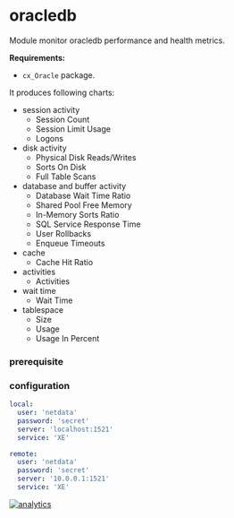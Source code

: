 # oracledb

Module monitor oracledb performance and health metrics.

**Requirements:**
 - `cx_Oracle` package.

It produces following charts:
 - session activity
   - Session Count
   - Session Limit Usage
   - Logons
 - disk activity
   - Physical Disk Reads/Writes
   - Sorts On Disk
   - Full Table Scans
 - database and buffer activity
   - Database Wait Time Ratio
   - Shared Pool Free Memory
   - In-Memory Sorts Ratio
   - SQL Service Response Time
   - User Rollbacks
   - Enqueue Timeouts
 - cache
   - Cache Hit Ratio
 - activities
   - Activities
 - wait time
   - Wait Time
 - tablespace
   - Size
   - Usage
   - Usage In Percent

### prerequisite

### configuration

```yaml
local:
  user: 'netdata'
  password: 'secret'
  server: 'localhost:1521'
  service: 'XE'

remote:
  user: 'netdata'
  password: 'secret'
  server: '10.0.0.1:1521'
  service: 'XE'
```

[![analytics](https://www.google-analytics.com/collect?v=1&aip=1&t=pageview&_s=1&ds=github&dr=https%3A%2F%2Fgithub.com%2Fnetdata%2Fnetdata&dl=https%3A%2F%2Fmy-netdata.io%2Fgithub%2Fcollectors%2Fpython.d.plugin%2Fexample%2FREADME&_u=MAC~&cid=5792dfd7-8dc4-476b-af31-da2fdb9f93d2&tid=UA-64295674-3)]()
